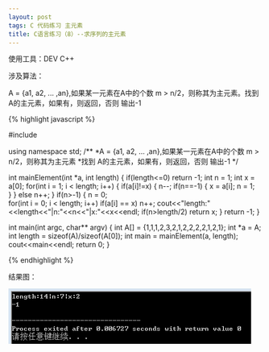 ```yaml
---
layout: post
tags: C 代码练习 主元素
title: C语言练习（8）--求序列的主元素
---
```


使用工具：DEV C++

涉及算法：

A = {a1, a2, ... ,an},如果某一元素在A中的个数 m > n/2，则称其为主元素。找到 A的主元素，如果有，则返回，否则 输出-1

{% highlight javascript %}

#include <iostream>

using namespace std;
/**
*A = {a1, a2, ... ,an},如果某一元素在A中的个数 m > n/2，则称其为主元素
*找到 A的主元素，如果有，则返回，否则 输出-1 
*/

int mainElement(int *a, int length) {
	if(length<=0)    return -1;
	int n = 1;
	int x = a[0];
	for(int i = 1; i < length; i++) {
		if(a[i]!=x) {
		    n--;
			if(n==-1) {
				x = a[i];
				n = 1;	
			}
		} else n++;
	}
	if(n>-1) {
		n = 0;	
		for(int i = 0; i < length; i++)
			if(a[i] == x)
				n++;
		cout<<"length:"<<length<<"|n:"<<n<<"|x:"<<x<<endl;
		if(n>length/2)
			return x;
	}
	return -1;
}

int main(int argc, char** argv) {
	int A[] = {1,1,1,2,3,2,1,2,2,2,2,1,2,1};
	int *a = A;
	int length = sizeof(A)/sizeof(A[0]);
	int main = mainElement(a, length);
	cout<<main<<endl;
	return 0;
}

{% endhighlight %}

结果图：

![](/assets/img/2016-07-22-C8/1.png)
